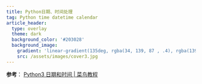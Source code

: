 ```yaml
---
title: Python日期、时间处理
tag: Python time datetime calendar
article_header:
  type: overlay
  theme: dark
  background_color: '#203028'
  background_image:
    gradient: 'linear-gradient(135deg, rgba(34, 139, 87 , .4), rgba(139, 34, 139, .4))'
    src: /assets/images/cover3.jpg
---
```


**参考**：
[Python3 日期和时间 | 菜鸟教程](https://www.runoob.com/python3/python3-date-time.html)
